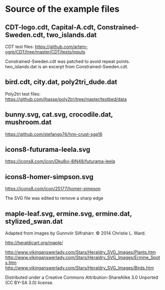 Source of the example files
===========================

## CDT-logo.cdt, Capital-A.cdt, Constrained-Sweden.cdt, two_islands.dat

CDT test files: https://github.com/artem-ogre/CDT/tree/master/CDT/tests/inputs

Constrained-Sweden.cdt was patched to avoid repeat points.
two_islands.dat is an excerpt from Constrained-Sweden.cdt.

## bird.cdt, city.dat, poly2tri_dude.dat

Poly2tri test files: https://github.com/jhasse/poly2tri/tree/master/testbed/data

## bunny.svg, cat.svg, crocodile.dat, mushroom.dat

https://github.com/stefango74/hnn-crust-sgp16

## icons8-futurama-leela.svg

https://icons8.com/icon/Dku8vi-8lN48/futurama-leela

## icons8-homer-simpson.svg

https://icons8.com/icon/25177/homer-simpson

The SVG file was edited to remove a sharp edge

## maple-leaf.svg, ermine.svg, ermine.dat, stylized_swan.dat

Adapted from images by Gunnvôr Silfrahárr. © 2014 Christie L. Ward.

http://heraldicart.org/maple/

http://www.vikinganswerlady.com/Stars/Heraldry_SVG_Images/Plants.htm
http://www.vikinganswerlady.com/Stars/Heraldry_SVG_Images/Ermine_Spots.htm
http://www.vikinganswerlady.com/Stars/Heraldry_SVG_Images/Birds.htm

Distributed under a Creative Commons Attribution-ShareAlike 3.0 Unported (CC BY-SA 3.0) license.
